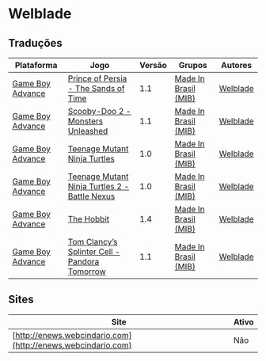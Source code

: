 # Welblade

## Traduções

| Plataforma | Jogo | Versão | Grupos | Autores |
| ----------- | ----------- | ----------- | ----------- | ----------- |
| [Game Boy Advance](../../traducoes/game-boy-advance/) | [Prince of Persia - The Sands of Time](../../traducoes/game-boy-advance/prince-of-persia-the-sands-of-time_welblade/) | 1.1 | [Made In Brasil \(MIB\)](../../grupos/made-in-brasil-mib/) | [Welblade](../../autores/welblade/) |
| [Game Boy Advance](../../traducoes/game-boy-advance/) | [Scooby-Doo 2 - Monsters Unleashed](../../traducoes/game-boy-advance/scooby-doo-2-monsters-unleashed_welblade/) | 1.1 | [Made In Brasil \(MIB\)](../../grupos/made-in-brasil-mib/) | [Welblade](../../autores/welblade/) |
| [Game Boy Advance](../../traducoes/game-boy-advance/) | [Teenage Mutant Ninja Turtles](../../traducoes/game-boy-advance/teenage-mutant-ninja-turtles_welblade/) | 1.0 | [Made In Brasil \(MIB\)](../../grupos/made-in-brasil-mib/) | [Welblade](../../autores/welblade/) |
| [Game Boy Advance](../../traducoes/game-boy-advance/) | [Teenage Mutant Ninja Turtles 2 - Battle Nexus](../../traducoes/game-boy-advance/teenage-mutant-ninja-turtles-2-battle-nexus_welblade/) | 1.0 | [Made In Brasil \(MIB\)](../../grupos/made-in-brasil-mib/) | [Welblade](../../autores/welblade/) |
| [Game Boy Advance](../../traducoes/game-boy-advance/) | [The Hobbit](../../traducoes/game-boy-advance/the-hobbit_welblade/) | 1.4 | [Made In Brasil \(MIB\)](../../grupos/made-in-brasil-mib/) | [Welblade](../../autores/welblade/) |
| [Game Boy Advance](../../traducoes/game-boy-advance/) | [Tom Clancy’s Splinter Cell - Pandora Tomorrow](../../traducoes/game-boy-advance/tom-clancys-splinter-cell-pandora-tomorrow_welblade/) | 1.1 | [Made In Brasil \(MIB\)](../../grupos/made-in-brasil-mib/) | [Welblade](../../autores/welblade/) |

## Sites

| Site | Ativo |
| ----------- | ----------- |
| [http://enews.webcindario.com](http://enews.webcindario.com) | Não |